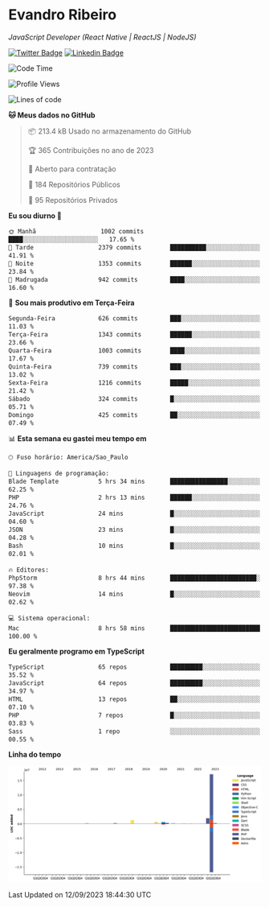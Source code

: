 # Evandro **Ribeiro**

*JavaScript Developer (React Native | ReactJS | NodeJS)*

[![Twitter Badge](https://img.shields.io/badge/-@ribeiroevandro-201B2D?style=flat-square&labelColor=201B2D&logo=twitter&logoColor=white&link=https://twitter.com/ribeiroevandro)](https://twitter.com/ribeiroevandro) 
[![Linkedin Badge](https://img.shields.io/badge/-Evandro%20Ribeiro-201B2D?style=flat-square&logo=Linkedin&logoColor=white&link=https://www.linkedin.com/in/ribeiroevandro)](https://www.linkedin.com/in/ribeiroevandro) 


<!--START_SECTION:waka-->
![Code Time](http://img.shields.io/badge/Code%20Time-3%2C393%20hrs%2036%20mins-blue)

![Profile Views](http://img.shields.io/badge/Visualizac%C3%B5es%20do%20perfil-0-blue)

![Lines of code](https://img.shields.io/badge/Desde%20o%20Hello%20World%20eu%20escrevi-22.4%20million%20linhas%20de%20c%C3%B3digo-blue)

**🐱 Meus dados no GitHub** 

> 📦 213.4 kB Usado no armazenamento do GitHub 
 > 
> 🏆 365 Contribuições no ano de 2023
 > 
> 💼 Aberto para contratação
 > 
> 📜 184 Repositórios Públicos 
 > 
> 🔑 95 Repositórios Privados 
 > 
**Eu sou diurno 🐤** 

```text
🌞 Manhã                  1002 commits        ████░░░░░░░░░░░░░░░░░░░░░   17.65 % 
🌆 Tarde                  2379 commits        ██████████░░░░░░░░░░░░░░░   41.91 % 
🌃 Noite                  1353 commits        ██████░░░░░░░░░░░░░░░░░░░   23.84 % 
🌙 Madrugada              942 commits         ████░░░░░░░░░░░░░░░░░░░░░   16.60 % 
```
📅 **Sou mais produtivo em Terça-Feira** 

```text
Segunda-Feira            626 commits         ███░░░░░░░░░░░░░░░░░░░░░░   11.03 % 
Terça-Feira              1343 commits        ██████░░░░░░░░░░░░░░░░░░░   23.66 % 
Quarta-Feira             1003 commits        ████░░░░░░░░░░░░░░░░░░░░░   17.67 % 
Quinta-Feira             739 commits         ███░░░░░░░░░░░░░░░░░░░░░░   13.02 % 
Sexta-Feira              1216 commits        █████░░░░░░░░░░░░░░░░░░░░   21.42 % 
Sábado                   324 commits         █░░░░░░░░░░░░░░░░░░░░░░░░   05.71 % 
Domingo                  425 commits         ██░░░░░░░░░░░░░░░░░░░░░░░   07.49 % 
```


📊 **Esta semana eu gastei meu tempo em** 

```text
🕑︎ Fuso horário: America/Sao_Paulo

💬 Linguagens de programação: 
Blade Template           5 hrs 34 mins       ████████████████░░░░░░░░░   62.25 % 
PHP                      2 hrs 13 mins       ██████░░░░░░░░░░░░░░░░░░░   24.76 % 
JavaScript               24 mins             █░░░░░░░░░░░░░░░░░░░░░░░░   04.60 % 
JSON                     23 mins             █░░░░░░░░░░░░░░░░░░░░░░░░   04.28 % 
Bash                     10 mins             █░░░░░░░░░░░░░░░░░░░░░░░░   02.01 % 

🔥 Editores: 
PhpStorm                 8 hrs 44 mins       ████████████████████████░   97.38 % 
Neovim                   14 mins             █░░░░░░░░░░░░░░░░░░░░░░░░   02.62 % 

💻 Sistema operacional: 
Mac                      8 hrs 58 mins       █████████████████████████   100.00 % 
```

**Eu geralmente programo em TypeScript** 

```text
TypeScript               65 repos            █████████░░░░░░░░░░░░░░░░   35.52 % 
JavaScript               64 repos            █████████░░░░░░░░░░░░░░░░   34.97 % 
HTML                     13 repos            ██░░░░░░░░░░░░░░░░░░░░░░░   07.10 % 
PHP                      7 repos             █░░░░░░░░░░░░░░░░░░░░░░░░   03.83 % 
Sass                     1 repo              ░░░░░░░░░░░░░░░░░░░░░░░░░   00.55 % 
```



**Linha do tempo**

![Lines of Code chart](https://raw.githubusercontent.com/ribeiroevandro/ribeiroevandro/main/assets/bar_graph.png)


 Last Updated on 12/09/2023 18:44:30 UTC
<!--END_SECTION:waka-->
